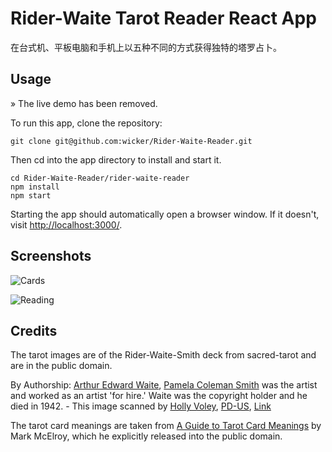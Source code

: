# Rider-Waite Tarot Reader React App
在台式机、平板电脑和手机上以五种不同的方式获得独特的塔罗占卜。

## Usage

&raquo; The live demo has been removed. 

To run this app, clone the repository:

```
git clone git@github.com:wicker/Rider-Waite-Reader.git
```

Then cd into the app directory to install and start it.

```
cd Rider-Waite-Reader/rider-waite-reader
npm install
npm start
```

Starting the app should automatically open a browser window. If it doesn't, visit [http://localhost:3000/](http://localhost:3000/).

## Screenshots

![Cards](screenshot-cards.png)

![Reading](screenshot-reading.png)

## Credits

The tarot images are of the Rider-Waite-Smith deck from sacred-tarot and are in the public domain.

By Authorship: <a href="//en.wikipedia.org/wiki/Arthur_Edward_Waite" class="mw-redirect" title="Arthur Edward Waite">Arthur Edward Waite</a>, <a href="//en.wikipedia.org/wiki/Pamela_Coleman_Smith" class="mw-redirect" title="Pamela Coleman Smith">Pamela Coleman Smith</a> was the artist and worked as an artist 'for hire.' Waite was the copyright holder and he died in 1942. - This image scanned by <a rel="nofollow" class="external text" href="http://home.comcast.net/~vilex/">Holly Voley</a>,
<a href="//en.wikipedia.org/wiki/File:Cups01.jpg" title="Public domain in the United States">PD-US</a>, <a href="https://en.wikipedia.org/w/index.php?curid=35262364">Link</a>

The tarot card meanings are taken from <a href="http://tarottools.com/a-guide-to-tarot-card-meanings/">A Guide to Tarot Card Meanings</a> by Mark McElroy, which he explicitly released into the public domain.

